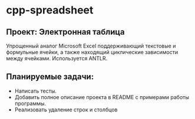 # cpp-spreadsheet
## Проект: Электронная таблица

Упрощенный аналог Microsoft Excel поддерживающий текстовые и формульные ячейки, а также находящий циклические зависимости между ячейками. Используется ANTLR.

## Планируемые задачи:
- Написать тесты.
- Добавить полное описание проекта в README с примерами работы программы.
- Реализовать удаление строк и столбцов

